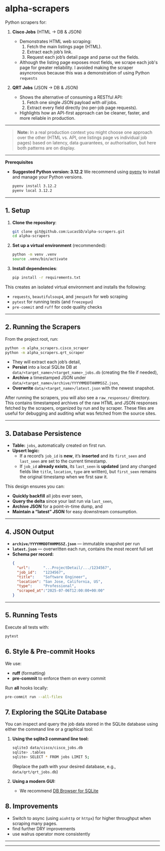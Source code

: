 # alpha-scrapers

Python scrapers for:

1. **Cisco Jobs** (HTML → DB & JSON)
   - Demonstrates HTML web scraping:
     1. Fetch the main listings page (HTML).
     2. Extract each job’s link.
     3. Request each job’s detail page and parse out the fields.
   - Although the listing page exposes most fields, we scrape each job's page for greater reliability. I avoided making the scraper asyncronous because this was a demonstration of using Python `requests`

2. **QRT Jobs** (JSON → DB & JSON)
   - Shows the alternative of consuming a RESTful API:
     1. Fetch one single JSON payload with *all* jobs.
     2. Extract every field directly (no per-job page requests).
   - Highlights how an API-first approach can be cleaner, faster, and more reliable in production.

---

> **Note:** In a real production context you might choose one approach over the other (HTML vs. API, one listings page vs individual job pages) based on latency, data guarantees, or authorisation, but here both patterns are on display.

---

 **Prerequisites**

 - **Suggested Python version: 3.12.2**
   We recommend using [pyenv](https://github.com/pyenv/pyenv) to install and manage your Python versions.
   ```bash
   pyenv install 3.12.2
   pyenv local 3.12.2
   ```

---

## 1. Setup

1. **Clone the repository**:
   ```bash
   git clone git@github.com:LucasSD/alpha-scrapers.git
   cd alpha-scrapers
   ```
2. **Set up a virtual environment** (recommended):
   ```bash
   python -m venv .venv
   source .venv/bin/activate
   ```
3. **Install dependencies**:
   ```bash
   pip install -r requirements.txt
   ```

This creates an isolated virtual environment and installs the following:
- `requests`, `beautifulsoup4`, and `jmespath` for web scraping
- `pytest` for running tests (and `freezegun`)
- `pre-commit` and `ruff` for code quality checks

---

## 2. Running the Scrapers

From the project root, run:
```bash
python -m alpha_scrapers.cisco_scraper
python -m alpha_scrapers.qrt_scraper
```

- They will extract each job’s detail,
- **Persist** into a local SQLite DB at `data/<target_name>/<target_name>_jobs.db` (creating the file if needed),
- **Archive** a timestamped JSON under `data/<target_name>/archive/YYYYMMDDTHHMMSSZ.json`,
- **Overwrite** `data/<target_name>/latest.json` with the newest snapshot.

After running the scrapers, you will also see a `raw_responses/` directory. This contains timestamped archives of the raw HTML and JSON responses fetched by the scrapers, organized by run and by scraper. These files are useful for debugging and auditing what was fetched from the source sites.

---

## 3. Database Persistence
- **Table:** `jobs`, automatically created on first run.
- **Upsert logic:**
  - If a record’s `job_id` is **new**, it’s **inserted** and its `first_seen` and `last_seen` are set to the current timestamp.
  - If `job_id` **already exists**, its `last_seen` is **updated** (and any changed fields like `title`, `location`, `type` are written), but `first_seen` remains the original timestamp when we first saw it.

This design ensures you can:
- **Quickly backfill** all jobs ever seen,
- **Query the delta** since your last run via `last_seen`,
- **Archive JSON** for a point-in-time dump, and
- **Maintain a “latest” JSON** for easy downstream consumption.

---

## 4. JSON Output

- **`archive/YYYYMMDDTHHMMSSZ.json`** — immutable snapshot per run
- **`latest.json`** — overwritten each run, contains the most recent full set
- **Schema per record:**
  ```json
  {
    "url":      "...ProjectDetail/.../1234567",
    "job_id":   "1234567",
    "title":    "Software Engineer",
    "location": "San Jose, California, US",
    "type":     "Professional",
    "scraped_at":"2025-07-06T12:00:00+00:00"
  }
  ```

---

## 5. Running Tests

Execute all tests with:
```bash
pytest
```

## 6. Style & Pre-commit Hooks

We use:

- **ruff** (formatting)
- **pre-commit** to enforce them on every commit

Run **all** hooks locally:

```bash
pre-commit run --all-files
```

## 7. Exploring the SQLite Database

You can inspect and query the job data stored in the SQLite database using either the command line or a graphical tool:

1. **Using the sqlite3 command line tool:**
   ```bash
   sqlite3 data/cisco/cisco_jobs.db
   sqlite> .tables
   sqlite> SELECT * FROM jobs LIMIT 5;
   ```
   (Replace the path with your desired database, e.g., `data/qrt/qrt_jobs.db`)

2. **Using a modern GUI:**
   - We recommend [DB Browser for SQLite](https://sqlitebrowser.org/)

## 8. Improvements

 - Switch to async (using `aiohttp` or `httpx`) for higher throughput when scraping many pages.
 - find further DRY improvements
 - use walrus operator more consistently

---

---
